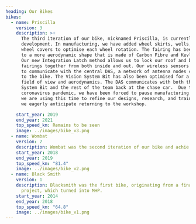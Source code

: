 ```yaml
---
heading: Our Bikes
bikes:
  - name: Priscilla
    version: 3
    description: >+
      The third iteration of our bike, nicknamed Priscilla, is currently under
      development. In manufacturing, we have added wheel skirts, wells, and
      wheel covers to optimise each wheel rotation. The fairing has been updated
      to a more aerodynamic shape that is made of Carbon Fibre and Kevlar Shell.
      Our new Integration Latch method allows us to lock our roof and base
      fairings together from both inside and out. Our wireless sensors allow us
      to communicate with the central DAS, a network of antenna nodes connected
      to the bike. The Vision System Bit has also been optimised for a better
      field of view and aerodynamics. The DAS communicates with both the Vision
      System Bit and the rest of the team back at the chase car.  Due to the
      coronavirus pandemic, we have been forced to pause manufacturing. However,
      we are using this time to refine our designs, research, and train, while
      we eagerly anticipate returning to the workshop. 

    start_year: 2019
    end_year: 2021
    top_speed_km: Remains to be seen
    image: ../images/bike_v3.png
  - name: Wombat
    version: 2
    description: Wombat was the second iteration of our bike and achie
    start_year: 2018
    end_year: 2019
    top_speed_km: "81.4"
    image: ../images/bike_v2.png
  - name: Black Smith
    version: 1
    description: Blacksmith was the first bike, originating from a final year
      project, which turned into MHP.
    start_year: 2014
    end_year: 2018
    top_speed_km: "64.8"
    image: ../images/bike_v1.png
---
```

